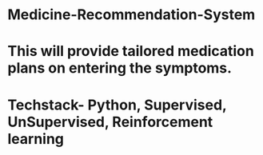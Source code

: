 # Medicine-Recommendation-System
# This will provide tailored medication plans on entering the symptoms.
# Techstack- Python, Supervised, UnSupervised, Reinforcement learning

